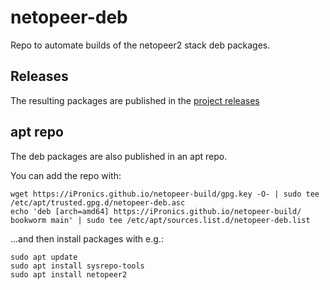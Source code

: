 # netopeer-deb
Repo to automate builds of the netopeer2 stack deb packages.

## Releases
The resulting packages are published in the [project releases](https://github.com/cpascual/netopeer-build/releases)

## apt repo

The deb packages are also published in an apt repo.

You can add the repo with:

```console
wget https://iPronics.github.io/netopeer-build/gpg.key -O- | sudo tee /etc/apt/trusted.gpg.d/netopeer-deb.asc
echo 'deb [arch=amd64] https://iPronics.github.io/netopeer-build/ bookworm main' | sudo tee /etc/apt/sources.list.d/netopeer-deb.list
```

...and then install packages with e.g.:

```console
sudo apt update
sudo apt install sysrepo-tools
sudo apt install netopeer2
```
